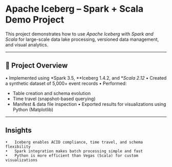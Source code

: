 # Apache Iceberg – Spark + Scala Demo Project

This project demonstrates how to use *Apache Iceberg* with *Spark and Scala* for large-scale data lake processing, versioned data management, and visual analytics.

---

## 🚀 Project Overview

•⁠  ⁠Implemented using *Spark 3.5, **Iceberg 1.4.2, and **Scala 2.12*
•⁠  ⁠Created a synthetic dataset of 5,000+ event records
•⁠  ⁠Performed:
  - Table creation and schema evolution
  - Time travel (snapshot-based querying)
  - Manifest & data file inspection
•⁠  ⁠Exported results for visualizations using Python (Matplotlib)

---

## Insights

	•	Iceberg enables ACID compliance, time travel, and schema flexibility
	•	Spark integration makes batch processing simple and fast
	•	Python is more efficient than Vegas (Scala) for custom visualizations